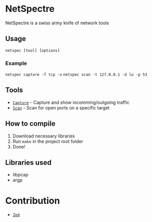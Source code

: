 # NetSpectre
NetSpectre is a swiss army knife of network tools

## Usage
`netspec [tool] [options]`
### Example
`netspec capture -f tcp -x`
`netspec scan -t 127.0.0.1 -d lo -p 53`

## Tools
* [`Capture`](docs/CAPTURE.md) - Capture and show incomming/outgoing traffic
* [`Scan`](docs/SCAN.md) - Scan for open ports on a specific target

## How to compile
1. Download necessary libraries
2. Run `make` in the project root folder
3. Done!

## Libraries used
* libpcap
* argp

# Contribution
* [`Zed`](https://zed.dev/channel/Netspectre-14900)
